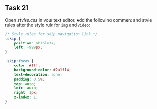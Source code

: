 ## Task 21
Open *styles.css* in your text editor. Add the following comment and style rules after the style rule for `img` and `video`:
```css
/* Style rules for skip navigation link */
.skip {
    position: absolute;
    left: -999px;
}

.skip:focus {
    color: #fff;
    background-color: #2a1f14;
    text-decoration: none;
    padding: 0.5%;
    top: auto;
    left: auto;
    right: 1px;
    z-index: 1;
}
```